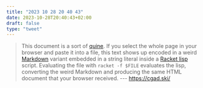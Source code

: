 ```yaml
---
title: "2023 10 28 20 40 43"
date: 2023-10-28T20:40:43+02:00
draft: false
type: "tweet"
---
```

> This document is a sort of [quine](https://everything2.com/?node=quine). If you select the whole page in your browser and paste it into a file, this text shows up encoded in a weird [Markdown](https://en.wikipedia.org/wiki/Markdown) variant embedded in a string literal inside a [Racket lisp](https://racket-lang.org/) script. Evaluating the file with `racket -f $FILE` evaluates the lisp, converting the weird Markdown and producing the same HTML document that your browser received. --- <https://cgad.ski/>
